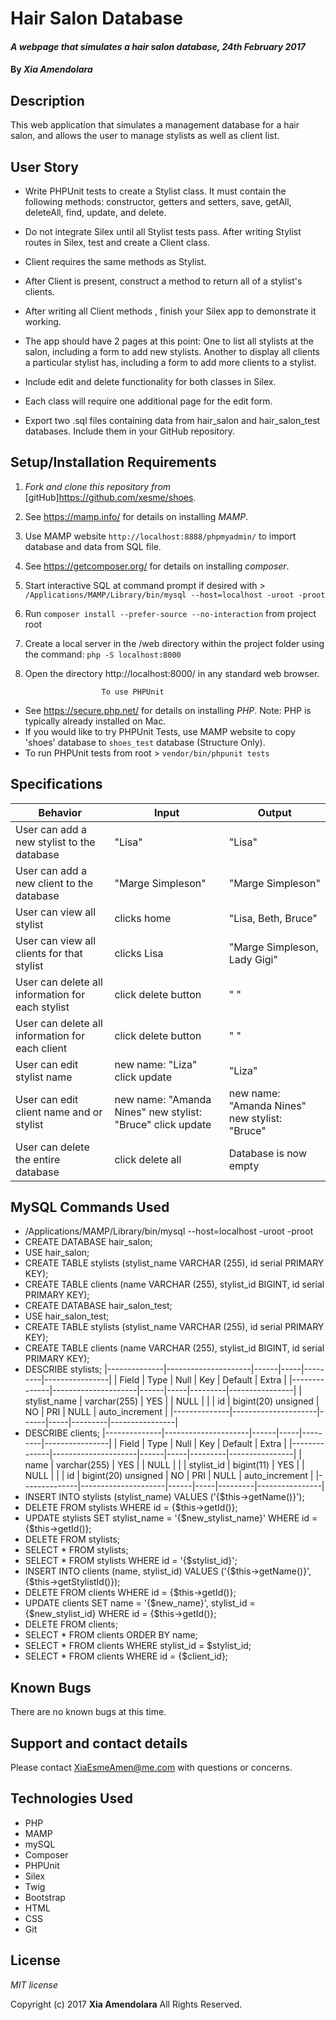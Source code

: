 # Hair Salon Database

#### _A webpage that simulates a hair salon database, 24th February 2017_

#### By _**Xia Amendolara**_

## Description

This web application that simulates a management database for a hair salon, and allows the user to manage stylists as well as client list.

## User Story
* Write PHPUnit tests to create a Stylist class. It must contain the following methods: constructor, getters and setters, save, getAll, deleteAll, find, update, and delete.

* Do not integrate Silex until all Stylist tests pass. After writing Stylist routes in Silex, test and create a Client class.

* Client requires the same methods as Stylist.

* After Client is present, construct a method to return all of a stylist's clients.

* After writing all Client methods , finish your Silex app to demonstrate it working.

* The app should have 2 pages at this point: One to list all stylists at the salon, including a form to add new stylists. Another to display all clients a particular stylist has, including a form to add more clients to a stylist.

* Include edit and delete functionality for both classes in Silex.

* Each class will require one additional page for the edit form.

* Export two .sql files containing data from hair_salon and hair_salon_test databases. Include them in your GitHub repository.

## Setup/Installation Requirements

1. _Fork and clone this repository from_ [gitHub]https://github.com/xesme/shoes.
2. See https://mamp.info/ for details on installing _MAMP_.
3. Use MAMP website `http://localhost:8888/phpmyadmin/` to import database and data from SQL file.
4. See https://getcomposer.org/ for details on installing _composer_.
5. Start interactive SQL at command prompt if desired with > `/Applications/MAMP/Library/bin/mysql --host=localhost -uroot -proot`
6. Run `composer install --prefer-source --no-interaction` from project root
7. Create a local server in the /web directory within the project folder using the command: `php -S localhost:8000`
8. Open the directory http://localhost:8000/ in any standard web browser.

                        To use PHPUnit  
* See https://secure.php.net/ for details on installing _PHP_.  Note: PHP is typically already installed on Mac.
* If you would like to try PHPUnit Tests, use MAMP website to copy 'shoes' database to `shoes_test` database (Structure Only).
* To run PHPUnit tests from root > `vendor/bin/phpunit tests`


## Specifications

|Behavior|Input|Output|
|--------|-----|------|
|User can add a new stylist to the database| "Lisa" | "Lisa"|
|User can add a new client to the database | "Marge Simpleson" | "Marge Simpleson"|
|User can view all stylist | clicks home | "Lisa, Beth, Bruce"|
|User can view all clients for that stylist | clicks Lisa | "Marge Simpleson, Lady Gigi"|
|User can delete all information for each stylist | click delete button | " "|
|User can delete all information for each client | click delete button | " "|
|User can edit stylist name | new name: "Liza" click update | "Liza" |
|User can edit client name and or stylist | new name: "Amanda Nines" new stylist: "Bruce" click update | new name: "Amanda Nines" new stylist: "Bruce" |
|User can delete the entire database | click delete all | Database is now empty|

## MySQL Commands Used
* /Applications/MAMP/Library/bin/mysql --host=localhost -uroot -proot
* CREATE DATABASE hair_salon;
* USE hair_salon;
* CREATE TABLE stylists (stylist_name VARCHAR (255), id serial PRIMARY KEY);
* CREATE TABLE clients (name VARCHAR (255), stylist_id BIGINT, id serial PRIMARY KEY);
* CREATE DATABASE hair_salon_test;
* USE hair_salon_test;
* CREATE TABLE stylists (stylist_name VARCHAR (255), id serial PRIMARY KEY);
* CREATE TABLE clients (name VARCHAR (255), stylist_id BIGINT, id serial PRIMARY KEY);
* DESCRIBE stylists;
|--------------|---------------------|------|-----|---------|----------------|
| Field        | Type                | Null | Key | Default | Extra          |
|--------------|---------------------|------|-----|---------|----------------|
| stylist_name | varchar(255)        | YES  |     | NULL    |                |
| id           | bigint(20) unsigned | NO   | PRI | NULL    | auto_increment |
|--------------|---------------------|------|-----|---------|----------------|
* DESCRIBE clients;
|--------------|---------------------|------|-----|---------|----------------|
| Field      | Type                | Null | Key | Default | Extra          |
|--------------|---------------------|------|-----|---------|----------------|
| name       | varchar(255)        | YES  |     | NULL    |                |
| stylist_id | bigint(11)          | YES  |     | NULL    |                |
| id         | bigint(20) unsigned | NO   | PRI | NULL    | auto_increment |
|--------------|---------------------|------|-----|---------|----------------|
* INSERT INTO stylists (stylist_name) VALUES ('{$this->getName()}');
* DELETE FROM stylists WHERE id = {$this->getId()};
* UPDATE stylists SET stylist_name = '{$new_stylist_name}' WHERE id = {$this->getId()};
* DELETE FROM stylists;
* SELECT * FROM stylists;
* SELECT * FROM stylists WHERE id = '{$stylist_id}';
* INSERT INTO clients (name, stylist_id) VALUES ('{$this->getName()}', {$this->getStylistId()});
* DELETE FROM clients WHERE id = {$this->getId()};
* UPDATE clients SET name = '{$new_name}', stylist_id = {$new_stylist_id} WHERE id = {$this->getId()};
* DELETE FROM clients;
* SELECT * FROM clients ORDER BY name;
* SELECT * FROM clients WHERE stylist_id = $stylist_id;
* SELECT * FROM clients WHERE id = {$client_id};

## Known Bugs

There are no known bugs at this time.

## Support and contact details

Please contact XiaEsmeAmen@me.com with questions or concerns.

## Technologies Used
* PHP
* MAMP
* mySQL
* Composer
* PHPUnit
* Silex
* Twig
* Bootstrap
* HTML
* CSS
* Git

## License

*MIT license*

Copyright (c) 2017 **Xia Amendolara** All Rights Reserved.
